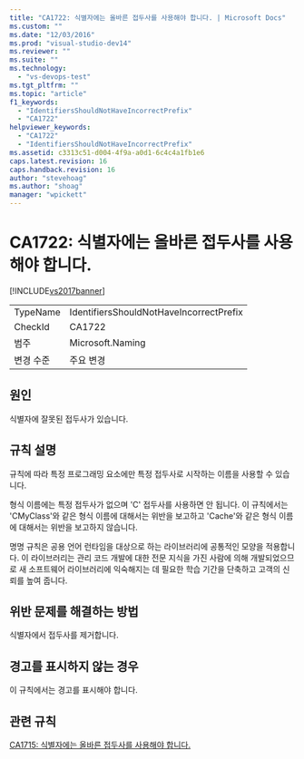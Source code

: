 ```yaml
---
title: "CA1722: 식별자에는 올바른 접두사를 사용해야 합니다. | Microsoft Docs"
ms.custom: ""
ms.date: "12/03/2016"
ms.prod: "visual-studio-dev14"
ms.reviewer: ""
ms.suite: ""
ms.technology: 
  - "vs-devops-test"
ms.tgt_pltfrm: ""
ms.topic: "article"
f1_keywords: 
  - "IdentifiersShouldNotHaveIncorrectPrefix"
  - "CA1722"
helpviewer_keywords: 
  - "CA1722"
  - "IdentifiersShouldNotHaveIncorrectPrefix"
ms.assetid: c3313c51-d004-4f9a-a0d1-6c4c4a1fb1e6
caps.latest.revision: 16
caps.handback.revision: 16
author: "stevehoag"
ms.author: "shoag"
manager: "wpickett"
---
```

# CA1722: 식별자에는 올바른 접두사를 사용해야 합니다.
[!INCLUDE[vs2017banner](../code-quality/includes/vs2017banner.md)]

|||  
|-|-|  
|TypeName|IdentifiersShouldNotHaveIncorrectPrefix|  
|CheckId|CA1722|  
|범주|Microsoft.Naming|  
|변경 수준|주요 변경|  
  
## 원인  
 식별자에 잘못된 접두사가 있습니다.  
  
## 규칙 설명  
 규칙에 따라 특정 프로그래밍 요소에만 특정 접두사로 시작하는 이름을 사용할 수 있습니다.  
  
 형식 이름에는 특정 접두사가 없으며 'C' 접두사를 사용하면 안 됩니다.  이 규칙에서는 'CMyClass'와 같은 형식 이름에 대해서는 위반을 보고하고 'Cache'와 같은 형식 이름에 대해서는 위반을 보고하지 않습니다.  
  
 명명 규칙은 공용 언어 런타임을 대상으로 하는 라이브러리에 공통적인 모양을 적용합니다.  이 라이브러리는 관리 코드 개발에 대한 전문 지식을 가진 사람에 의해 개발되었으므로 새 소프트웨어 라이브러리에 익숙해지는 데 필요한 학습 기간을 단축하고 고객의 신뢰를 높여 줍니다.  
  
## 위반 문제를 해결하는 방법  
 식별자에서 접두사를 제거합니다.  
  
## 경고를 표시하지 않는 경우  
 이 규칙에서는 경고를 표시해야 합니다.  
  
## 관련 규칙  
 [CA1715: 식별자에는 올바른 접두사를 사용해야 합니다.](../code-quality/ca1715-identifiers-should-have-correct-prefix.md)